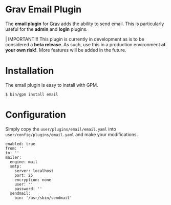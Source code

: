 # Grav Email Plugin

The **email plugin** for [Grav](http://github.com/getgrav/grav) adds the ability to send email. This is particularly useful for the **admin** and **login** plugins.

| IMPORTANT!!! This plugin is currently in development as is to be considered a **beta release**.  As such, use this in a production environment **at your own risk!**. More features will be added in the future.


# Installation

The email plugin is easy to install with GPM.

```
$ bin/gpm install email
```

# Configuration

Simply copy the `user/plugins/email/email.yaml` into `user/config/plugins/email.yaml` and make your modifications.

```
enabled: true
from: ''
to: ''
mailer:
  engine: mail
  smtp:
    server: localhost
    port: 25
    encryption: none
    user: ''
    password: ''
  sendmail:
    bin: '/usr/sbin/sendmail'
```  

